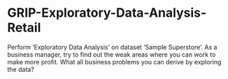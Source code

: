 # GRIP-Exploratory-Data-Analysis-Retail

Perform ‘Exploratory Data Analysis’ on dataset ‘Sample Superstore’. As a business manager, try to find out the weak areas where you can work to make more profit. What all business problems you can derive by exploring the data?
